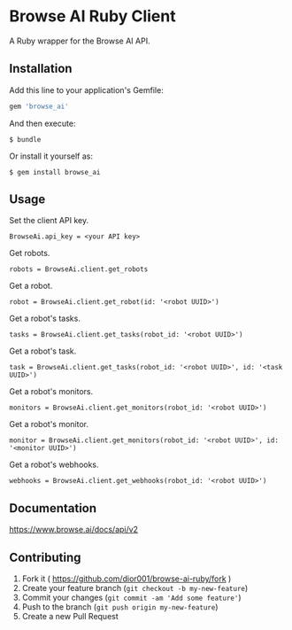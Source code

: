 # Browse AI Ruby Client

A Ruby wrapper for the Browse AI API.

## Installation

Add this line to your application's Gemfile:

```ruby
gem 'browse_ai'
```

And then execute:

    $ bundle

Or install it yourself as:

    $ gem install browse_ai

## Usage

Set the client API key.
```
BrowseAi.api_key = <your API key>
```

Get robots.
```
robots = BrowseAi.client.get_robots
```

Get a robot.
```
robot = BrowseAi.client.get_robot(id: '<robot UUID>')
```

Get a robot's tasks.
```
tasks = BrowseAi.client.get_tasks(robot_id: '<robot UUID>')
```

Get a robot's task.
```
task = BrowseAi.client.get_tasks(robot_id: '<robot UUID>', id: '<task UUID>')
```

Get a robot's monitors.
```
monitors = BrowseAi.client.get_monitors(robot_id: '<robot UUID>')
```

Get a robot's monitor.
```
monitor = BrowseAi.client.get_monitors(robot_id: '<robot UUID>', id: '<monitor UUID>')
```

Get a robot's webhooks.
```
webhooks = BrowseAi.client.get_webhooks(robot_id: '<robot UUID>')
```

## Documentation
https://www.browse.ai/docs/api/v2

## Contributing

1. Fork it ( https://github.com/dior001/browse-ai-ruby/fork )
2. Create your feature branch (`git checkout -b my-new-feature`)
3. Commit your changes (`git commit -am 'Add some feature'`)
4. Push to the branch (`git push origin my-new-feature`)
5. Create a new Pull Request

